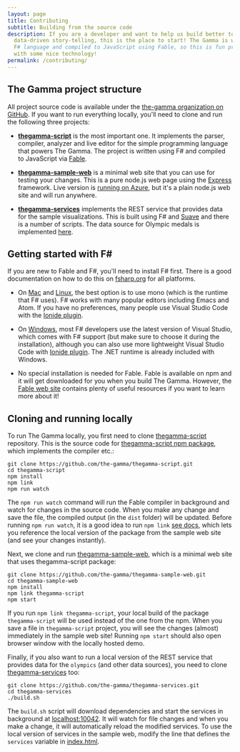 ```yaml
---
layout: page
title: Contributing
subtitle: Building from the source code
description: If you are a developer and want to help us build better tools for open and transparent
  data-driven story-telling, this is the place to start! The Gamma is written using the awesome 
  F# language and compiled to JavaScript using Fable, so this is fun project if you want to play 
  with some nice technology!
permalink: /contributing/
---
```


## The Gamma project structure 

All project source code is available under the [the-gamma organization on GitHub](https://github.com/the-gamma).
If you want to run everything locally, you'll need to clone and run the following three projects:

 - [**thegamma-script**](https://github.com/the-gamma/thegamma-script) is the most important one.
   It implements the parser, compiler, analyzer and live editor for the simple programming language
   that powers The Gamma. The project is written using F# and compiled to JavaScript
   via [Fable](http://fable.io).

 - [**thegamma-sample-web**](https://github.com/the-gamma/thegamma-sample-web) is a minimal web
   site that you can use for testing your changes. This is a pure node.js web page using the 
   [Express](http://expressjs.com/) framework. Live version is [running on 
   Azure](http://thegamma-sample-web.azurewebsites.net/), but it's a plain node.js web site and will
   run anywhere.
   
 - [**thegamma-services**](http://thegamma-sample-web.azurewebsites.net/) implements the REST service
   that provides data for the sample visualizations. This is built using F# and [Suave](http://suave.io)
   and there is a number of scripts. The data source for Olympic medals is implemented
   [here](https://github.com/the-gamma/thegamma-services/blob/master/src/pdata/server.fsx).

## Getting started with F# &nbsp;

If you are new to Fable and F#, you'll need to install F# first. There is a good documentation on 
how to do this on [fsharp.org](http://fsharp.org) for all platforms.

 * On [Mac](http://fsharp.org/use/mac/) and [Linux](http://fsharp.org/use/linux/), the best option
   is to use mono (which is the runtime that F# uses). F# works with many popular editors including
   Emacs and Atom. If you have no preferences, many people use Visual Studio Code with the 
   [Ionide plugin](http://ionide.io/).
   
 * On [Windows](http://fsharp.org/use/windows/), most F# developers use the latest version of
   Visual Studio, which comes with F# support (but make sure to choose it during the installation),
   although you can also use more lightweight Visual Studio Code with [Ionide plugin](http://ionide.io/).
   The .NET runtime is already included with Windows.

 * No special installation is needed for Fable. Fable is available on npm and it will get downloaded
   for you when you build The Gamma. However, the [Fable web site](http://fable.io/) contains 
   plenty of useful resources if you want to learn more about it!

## Cloning and running locally

To run The Gamma locally, you first need to clone [thegamma-script](https://github.com/the-gamma/thegamma-script)
repository. This is the source code for [thegamma-script npm package](https://www.npmjs.com/package/thegamma-script),
which implements the compiler etc.:

```
git clone https://github.com/the-gamma/thegamma-script.git
cd thegamma-script
npm install
npm link
npm run watch
```

The `npm run watch` command will run the Fable compiler in background and watch for changes in the
source code. When you make any change and save the file, the compiled output (in the `dist` folder)
will be updated. Before running `npm run watch`, it is a good idea to run `npm link`
[see docs](https://docs.npmjs.com/cli/link), which lets you reference the local version of the
package from the sample web site (and see your changes instantly).

Next, we clone and run [thegamma-sample-web](https://github.com/the-gamma/thegamma-sample-web),
which is a minimal web site that uses thegamma-script package:

```
git clone https://github.com/the-gamma/thegamma-sample-web.git
cd thegamma-sample-web
npm install
npm link thegamma-script
npm start
```

If you run `npm link thegamma-script`, your local build of the package `thegamma-script` will be 
used instead of the one from the npm. When you save a file in `thegamma-script` project, you will
see the changes (almost) immediately in the sample web site! Running `npm start` should also open
browser window with the locally hosted demo.

Finally, if you also want to run a local version of the REST service that provides data for the
`olympics` (and other data sources), you need to clone [thegamma-services](https://github.com/the-gamma/thegamma-services)
too:

```
git clone https://github.com/the-gamma/thegamma-services.git
cd thegamma-services
./build.sh
```

The `build.sh` script will download dependencies and start the services in background at 
[localhost:10042](http://localhost:10042). It will watch for file changes and when you make a 
change, it will automatically reload the modified services. To use the local version of services
in the sample web, modify the line that defines the `services` variable in 
[index.html](https://github.com/the-gamma/thegamma-sample-web/blob/f7b19937df37b6a476cfa9d6e998070a6ac2e779/web/index.html#L134).


 
